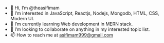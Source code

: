 - 👋 Hi, I’m @theasifimam
- 👀 I’m interested in JavaScript, Reactjs, Nodejs, Mongodb, HTML, CSS, Modern UI.
- 🌱 I’m currently learning Web development in MERN stack.
- 💞️ I’m looking to collaborate on anything in my interested topic list.
- 📫 How to reach me at asifimam999@gmail.com

<!---
theasifimam/theasifimam is a ✨ special ✨ repository because its `README.md` (this file) appears on your GitHub profile.
You can click the Preview link to take a look at your changes.
--->
